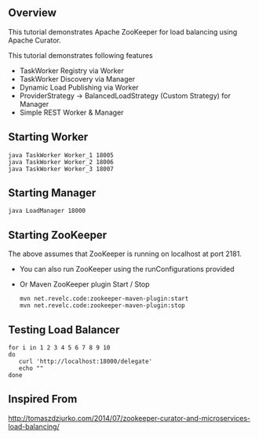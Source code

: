 Overview
---------
This tutorial demonstrates Apache ZooKeeper for load balancing using Apache Curator. 

This tutorial demonstrates following features
 - TaskWorker Registry via Worker
 - TaskWorker Discovery via Manager
 - Dynamic Load Publishing via Worker
 - ProviderStrategy -> BalancedLoadStrategy (Custom Strategy) for Manager
 - Simple REST Worker & Manager
 

Starting Worker
---------------

    java TaskWorker Worker_1 18005
    java TaskWorker Worker_2 18006
    java TaskWorker Worker_3 18007
     
     
     
Starting Manager
----------------

    java LoadManager 18000
    
    

Starting ZooKeeper
-----------------
The above assumes that ZooKeeper is running on localhost at port 2181.

  - You can also run ZooKeeper using the runConfigurations provided 
  - Or Maven ZooKeeper plugin Start / Stop 
  
        mvn net.revelc.code:zookeeper-maven-plugin:start
        mvn net.revelc.code:zookeeper-maven-plugin:stop

Testing Load Balancer
---------------------

    for i in 1 2 3 4 5 6 7 8 9 10
    do
       curl 'http://localhost:18000/delegate'
       echo ""
    done
    
    
    
Inspired From 
-------------------------
http://tomaszdziurko.com/2014/07/zookeeper-curator-and-microservices-load-balancing/
 